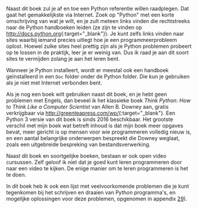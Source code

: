 Naast dit boek zul je af en toe een Python referentie willen raadplegen.
Dat gaat het gemakkelijkste via Internet. Zoek op "Python" met een korte
omschrijving van wat je wilt, en je zult meteen links vinden die
rechtstreeks naar de Python handboeken leiden (ze zijn te vinden op
<http://docs.python.org>{:target="_blank"}). Je kunt zelfs links vinden naar sites waarbij
iemand precies uitlegt hoe je een programmeerprobleem oplost. Hoewel
zulke sites heel prettig zijn als je Python problemen probeert op te
lossen in de praktijk, leer je er weinig van. Dus ik raad je aan dit
soort sites te vermijden zolang je aan het leren bent.

Wanneer je Python installeert, wordt er meestal ook een handboek
geïnstalleerd in een `Doc` folder onder de Python folder. Die kun je
gebruiken als je niet met Internet verbonden bent.

Als je nog een boek wilt gebruiken naast dit boek, en je hebt geen
problemen met Engels, dan beveel ik het klassieke boek *Think Python:
How to Think Like a Computer Scientist* van Allen B. Downey aan, gratis
verkrijgbaar via <http://greenteapress.com/wp/>{:target="_blank"}. Een Python 3 versie van
dit boek is sinds 2016 beschikbaar. Het grootste verschil met mijn boek
wat betreft inhoud is dat mijn boek meer opgaves bevat, meer gericht is
op mensen voor wie programmeren volledig nieuw is, en een aantal
belangrijke onderwerpen bespreekt die Downey weglaat, zoals een
uitgebreide bespreking van bestandsverwerking.

Naast dit boek en soortgelijke boeken, bestaan er ook open video
cursussen. Zelf geloof ik niet dat je goed kunt leren programmeren door
naar een video te kijken. De enige manier om te leren programmeren is
het te doen.

In dit boek heb ik ook een lijst met veelvoorkomende problemen die je
kunt tegenkomen bij het schrijven en draaien van Python programma's, en
mogelijke oplossingen voor deze problemen, opgenomen in appendix
<a href="#ch:troubleshooting" data-reference-type="ref" data-reference="ch:troubleshooting">29</a>).
